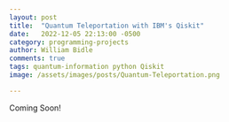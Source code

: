 ```yaml
---
layout: post
title:  "Quantum Teleportation with IBM's Qiskit"
date:   2022-12-05 22:13:00 -0500
category: programming-projects
author: William Bidle
comments: true
tags: quantum-information python Qiskit 
image: /assets/images/posts/Quantum-Teleportation.png

---
```


Coming Soon!
